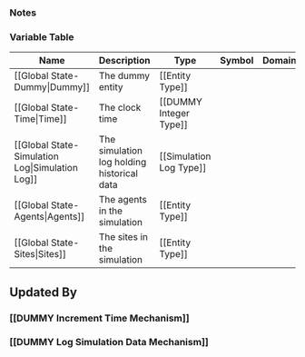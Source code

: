 ### Notes

### Variable Table
| Name | Description | Type | Symbol | Domain |
| --- | --- | --- | --- | --- |
|[[Global State-Dummy\|Dummy]]|The dummy entity|[[Entity Type]]|||
|[[Global State-Time\|Time]]|The clock time|[[DUMMY Integer Type]]|||
|[[Global State-Simulation Log\|Simulation Log]]|The simulation log holding historical data|[[Simulation Log Type]]|||
|[[Global State-Agents\|Agents]]|The agents in the simulation|[[Entity Type]]|||
|[[Global State-Sites\|Sites]]|The sites in the simulation|[[Entity Type]]|||


## Updated By
### [[DUMMY Increment Time Mechanism]]
### [[DUMMY Log Simulation Data Mechanism]]
